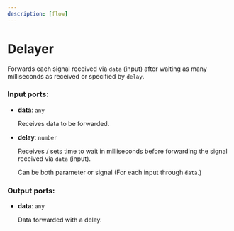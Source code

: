 ```yaml
---
description: [flow]
---
```


# Delayer

Forwards each signal received via `data` (input) after waiting as many milliseconds as received or specified by `delay`.

### Input ports:

* __data__: ` any `

    Receives data to be forwarded.


* __delay__: ` number `

    Receives / sets time to wait in milliseconds before forwarding the signal received via `data` (input).
    
    Can be both parameter or signal (For each input through `data`.)

### Output ports:

* __data__: ` any `

    Data forwarded with a delay.


